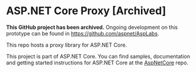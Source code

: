 ASP.NET Core Proxy [Archived]
=============================

**This GitHub project has been archived.** Ongoing development on this prototype can be found in <https://github.com/aspnet/AspLabs>.

This repo hosts a proxy library for ASP.NET Core.

This project is part of ASP.NET Core. You can find samples, documentation and getting started instructions for ASP.NET Core at the [AspNetCore](https://github.com/aspnet/AspNetCore) repo.
